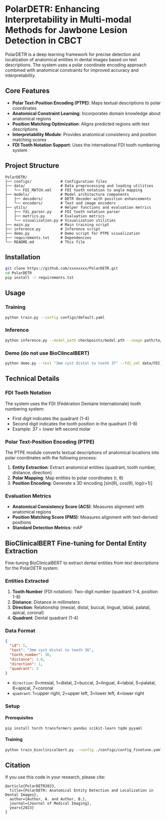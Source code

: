 # PolarDETR:  Enhancing Interpretability in Multi-modal Methods for Jawbone Lesion Detection in CBCT

PolarDETR is a deep learning framework for precise detection and localization of anatomical entities in dental images based on text descriptions. The system uses a polar coordinate encoding approach combined with anatomical constraints for improved accuracy and interpretability.

## Core Features

- **Polar Text-Position Encoding (PTPE)**: Maps textual descriptions to polar coordinates
- **Anatomical Constraint Learning**: Incorporates domain knowledge about anatomical regions
- **Position Matching Optimization**: Aligns predicted regions with text descriptions
- **Interpretability Module**: Provides anatomical consistency and position matching scores
- **FDI Tooth Notation Support**: Uses the international FDI tooth numbering system

## Project Structure

```
PolarDETR/
├── configs/             # Configuration files
├── data/                # Data preprocessing and loading utilities
│   └── FDI_MATCH.xml    # FDI tooth notation to angle mapping
├── models/              # Model architecture components
│   ├── decoders/        # DETR decoder with position enhancements
│   └── encoders/        # Text and image encoders
├── utils/               # Helper functions and evaluation metrics
│   ├── fdi_parser.py    # FDI tooth notation parser
│   ├── metrics.py       # Evaluation metrics
│   └── visualization.py # Visualization utilities
├── main.py              # Main training script
├── inference.py         # Inference script
├── demo.py              # Demo script for PTPE visualization
├── requirements.txt     # Dependencies
└── README.md            # This file
```

## Installation

```bash
git clone https://github.com/xxxxxxxx/PolarDETR.git
cd PolarDETR
pip install -r requirements.txt
```

## Usage

### Training

```bash
python train.py --config configs/default.yaml
```

### Inference

```bash
python inference.py --model_path checkpoints/model.pth --image path/to/image.dcm --text "3mm cyst distal to tooth 37"
```

### Demo (do not use BioClincalBERT)

```bash
python demo.py --text "3mm cyst distal to tooth 37" --fdi_xml data/FDI_MATCH.xml
```

## Technical Details

### FDI Tooth Notation

The system uses the FDI (Fédération Dentaire Internationale) tooth numbering system:

- First digit indicates the quadrant (1-4)
- Second digit indicates the tooth position in the quadrant (1-8)
- Example: 37 = lower left second molar

### Polar Text-Position Encoding (PTPE)

The PTPE module converts textual descriptions of anatomical locations into polar coordinates with the following process:

1. **Entity Extraction**: Extract anatomical entities (quadrant, tooth number, distance, direction)
2. **Polar Mapping**: Map entities to polar coordinates (r, θ)
3. **Position Encoding**: Generate a 3D encoding [sin(θ), cos(θ), log(r+1)]

### Evaluation Metrics

- **Anatomical Consistency Score (ACS)**: Measures alignment with anatomical regions
- **Position Matching Score (PMS)**: Measures alignment with text-derived positions
- **Standard Detection Metrics**: mAP

## BioClinicalBERT Fine-tuning for Dental Entity Extraction

Fine-tuning BioClinicalBERT to extract dental entities from text descriptions for the PolarDETR system.

### Entities Extracted

1. **Tooth Number** (FDI notation): Two-digit number (quadrant 1-4, position 1-8)
2. **Distance**: Distance in millimeters
3. **Direction**: Relationship (mesial, distal, buccal, lingual, labial, palatal, apical, coronal)
4. **Quadrant**: Dental quadrant (1-4)

### Data Format

```json
{
  "id": 1,
  "text": "3mm cyst distal to tooth 36",
  "tooth_number": 36,
  "distance": 3.0,
  "direction": 1,
  "quadrant": 3
}
```

- `direction`: 0=mesial, 1=distal, 2=buccal, 3=lingual, 4=labial, 5=palatal, 6=apical, 7=coronal
- `quadrant`: 1=upper right, 2=upper left, 3=lower left, 4=lower right

### Setup

#### Prerequisites

```bash
pip install torch transformers pandas scikit-learn tqdm pyyaml
```

#### Training

```bash
python train_bioclinicalbert.py --config ./configs/config_finetune.yaml
```

## Citation

If you use this code in your research, please cite:

```
@article{PolarDETR2023,
  title={PolarDETR: Anatomical Entity Detection and Localization in Dental Images},
  author={Author, A. and Author, B.},
  journal={Journal of Medical Imaging},
  year={2023}
}
```
